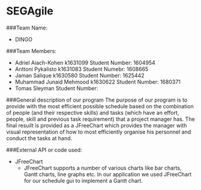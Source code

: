 # SEGAgile

###Team Name:
- DINGO

###Team Members:
- Adriel Aiach-Kohen k1631099 Student Number: 1604954
- Anttoni Pykalisto k1631083 Student Numebr: 1608665
- Jaman Salique k1630580 Student Number: 1625442
- Muhammad Junaid Mehmood k1630622 Student Number: 1680371
- Tomas Sleyman Student Number:

###General description of our program
The purpose of our program is to provide with the most efficient possible schedule based on the combination of people (and their respective skills) and tasks (which have an effort, people, skill and previous task requirement) that a project manager has. The final resuilt is provided as a JFreeChart which provides the manager with visual representation of how to most efficiently organise his personnel and conduct the tasks at hand.

###External API or code used:
- JFreeChart
	- JFreeChart supports a number of various charts like bar charts, Gantt charts, line graphs etc. In our application we used 		JFreeChart for our schedule gui to implement a Gantt chart. 
